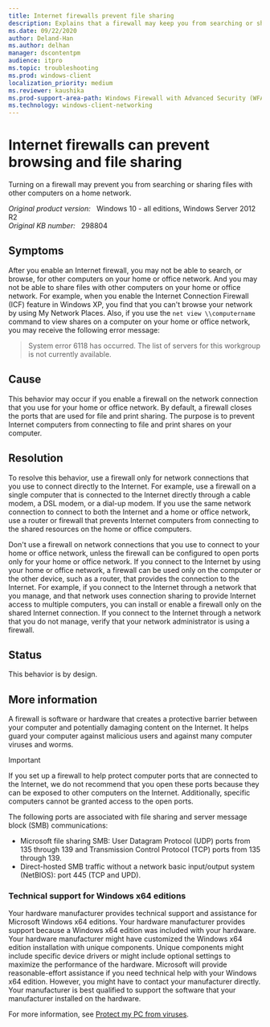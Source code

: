 ```yaml
---
title: Internet firewalls prevent file sharing
description: Explains that a firewall may keep you from searching or sharing files with other computers on a home network.
ms.date: 09/22/2020
author: Deland-Han
ms.author: delhan
manager: dscontentpm
audience: itpro
ms.topic: troubleshooting
ms.prod: windows-client
localization_priority: medium
ms.reviewer: kaushika
ms.prod-support-area-path: Windows Firewall with Advanced Security (WFAS)
ms.technology: windows-client-networking
---
```

# Internet firewalls can prevent browsing and file sharing

Turning on a firewall may prevent you from searching or sharing files with other computers on a home network.

_Original product version:_ &nbsp; Windows 10 - all editions, Windows Server 2012 R2  
_Original KB number:_ &nbsp; 298804

## Symptoms

After you enable an Internet firewall, you may not be able to search, or browse, for other computers on your home or office network. And you may not be able to share files with other computers on your home or office network. For example, when you enable the Internet Connection Firewall (ICF) feature in Windows XP, you find that you can't browse your network by using My Network Places. Also, if you use the `net view \\computername` command to view shares on a computer on your home or office network, you may receive the following error message:

> System error 6118 has occurred. The list of servers for this workgroup is not currently available.

## Cause

This behavior may occur if you enable a firewall on the network connection that you use for your home or office network. By default, a firewall closes the ports that are used for file and print sharing. The purpose is to prevent Internet computers from connecting to file and print shares on your computer.

## Resolution

To resolve this behavior, use a firewall only for network connections that you use to connect directly to the Internet. For example, use a firewall on a single computer that is connected to the Internet directly through a cable modem, a DSL modem, or a dial-up modem. If you use the same network connection to connect to both the Internet and a home or office network, use a router or firewall that prevents Internet computers from connecting to the shared resources on the home or office computers.

Don't use a firewall on network connections that you use to connect to your home or office network, unless the firewall can be configured to open ports only for your home or office network. If you connect to the Internet by using your home or office network, a firewall can be used only on the computer or the other device, such as a router, that provides the connection to the Internet. For example, if you connect to the Internet through a network that you manage, and that network uses connection sharing to provide Internet access to multiple computers, you can install or enable a firewall only on the shared Internet connection. If you connect to the Internet through a network that you do not manage, verify that your network administrator is using a firewall.

## Status

This behavior is by design.

## More information

A firewall is software or hardware that creates a protective barrier between your computer and potentially damaging content on the Internet. It helps guard your computer against malicious users and against many computer viruses and worms.

> [!IMPORTANT]
> If you set up a firewall to help protect computer ports that are connected to the Internet, we do not recommend that you open these ports because they can be exposed to other computers on the Internet. Additionally, specific computers cannot be granted access to the open ports.

The following ports are associated with file sharing and server message block (SMB) communications:

- Microsoft file sharing SMB: User Datagram Protocol (UDP) ports from 135 through 139 and Transmission Control Protocol (TCP) ports from 135 through 139.
- Direct-hosted SMB traffic without a network basic input/output system (NetBIOS): port 445 (TCP and UPD).

### Technical support for Windows x64 editions

Your hardware manufacturer provides technical support and assistance for Microsoft Windows x64 editions. Your hardware manufacturer provides support because a Windows x64 edition was included with your hardware. Your hardware manufacturer might have customized the Windows x64 edition installation with unique components. Unique components might include specific device drivers or might include optional settings to maximize the performance of the hardware. Microsoft will provide reasonable-effort assistance if you need technical help with your Windows x64 edition. However, you might have to contact your manufacturer directly. Your manufacturer is best qualified to support the software that your manufacturer installed on the hardware.

For more information, see [Protect my PC from viruses](https://support.microsoft.com/help/17228/windows-protect-my-pc-from-viruses).
